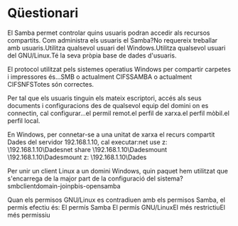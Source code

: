 # Qüestionari

El Samba permet controlar quins usuaris podran accedir als recursos compartits. Com administra els usuaris el Samba?No requereix treballar amb usuaris.Utilitza qualsevol usuari del Windows.Utilitza qualsevol usuari del GNU/Linux.Té la seva pròpia base de dades d'usuaris.

El protocol utilitzat pels sistemes operatius Windows per compartir carpetes i impressores és...SMB o actualment CIFSSAMBA o actualment CIFSNFSTotes són correctes.

Per tal que els usuaris tinguin els mateix escriptori, accés als seus documents i configuracions des de qualsevol equip del domini on es connectin, cal configurar...el permil remot.el perfil de xarxa.el perfil mòbil.el perfil local.

En Windows, per connetar-se a una unitat de xarxa el recurs compartit Dades del servidor 192.168.1.10, cal executar:net use z: \192.168.1.10\Dadesnet share \192.168.1.10\Dadesmount \192.168.1.10\Dadesmount z: \192.168.1.10\Dades

Per unir un client Linux a un domini Windows, quin paquet hem utilitzat que s'encarrega de la major part de la configuració del sistema?smbclientdomain-joinpbis-opensamba

Quan els permisos GNU/Linux es contradiuen amb els permisos Samba, el permís efectiu és: El permís Samba El permís GNU/LinuxEl més restrictiuEl més permissiu
